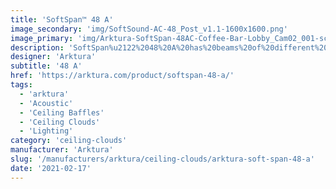 ```yaml
---
title: 'SoftSpan™ 48 A'
image_secondary: 'img/SoftSound-AC-48_Post_v1.1-1600x1600.png'
image_primary: 'img/Arktura-SoftSpan-48AC-Coffee-Bar-Lobby_Cam02_001-scaled.jpg'
description: 'SoftSpan%u2122%2048%20A%20has%20beams%20of%20different%20heights%20intersecting%20each%20other%2C%20creating%20a%20layered%20look%20that%20also%20enhances%20acoustics%20and%20reduces%20the%20impact%20of%20noise.%20Add%20Soft%20Sound%AE%20coffer%20panels%20to%20create%20an%20enclosed%20look%20and%20further%20enhance%20the%20acoustics%20of%20your%20space.'
designer: 'Arktura'
subtitle: '48 A'
href: 'https://arktura.com/product/softspan-48-a/'
tags:
  - 'arktura'
  - 'Acoustic'
  - 'Ceiling Baffles'
  - 'Ceiling Clouds'
  - 'Lighting'
category: 'ceiling-clouds'
manufacturer: 'Arktura'
slug: '/manufacturers/arktura/ceiling-clouds/arktura-soft-span-48-a'
date: '2021-02-17'
---
```

